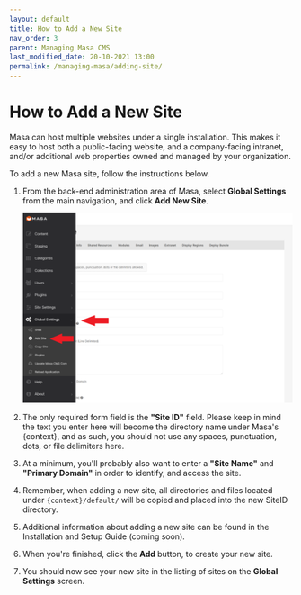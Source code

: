 ```yaml
---
layout: default
title: How to Add a New Site
nav_order: 3
parent: Managing Masa CMS
last_modified_date: 20-10-2021 13:00
permalink: /managing-masa/adding-site/
---
```

# How to Add a New Site

Masa can host multiple websites under a single installation. This makes it easy to host both a public-facing website, and a company-facing intranet, and/or additional web properties owned and managed by your organization.

To add a new Masa site, follow the instructions below.

1. From the back-end administration area of Masa, select **Global Settings** from the main navigation, and click **Add New Site**.

    ![](/assets/03_managing-masa/03_adding_site/adding_site_1.png)

2. The only required form field is the **"Site ID"** field. Please keep in mind the text you enter here will become the directory name under Masa's {context}, and as such, you should not use any spaces, punctuation, dots, or file delimiters here.

3. At a minimum, you'll probably also want to enter a **"Site Name"** and **"Primary Domain"** in order to identify, and access the site.

4. Remember, when adding a new site, all directories and files located under `{context}/default/` will be copied and placed into the new SiteID directory.

5. Additional information about adding a new site can be found in the Installation and Setup Guide (coming soon).

6. When you're finished, click the **Add** button, to create your new site.

7. You should now see your new site in the listing of sites on the **Global Settings** screen.
